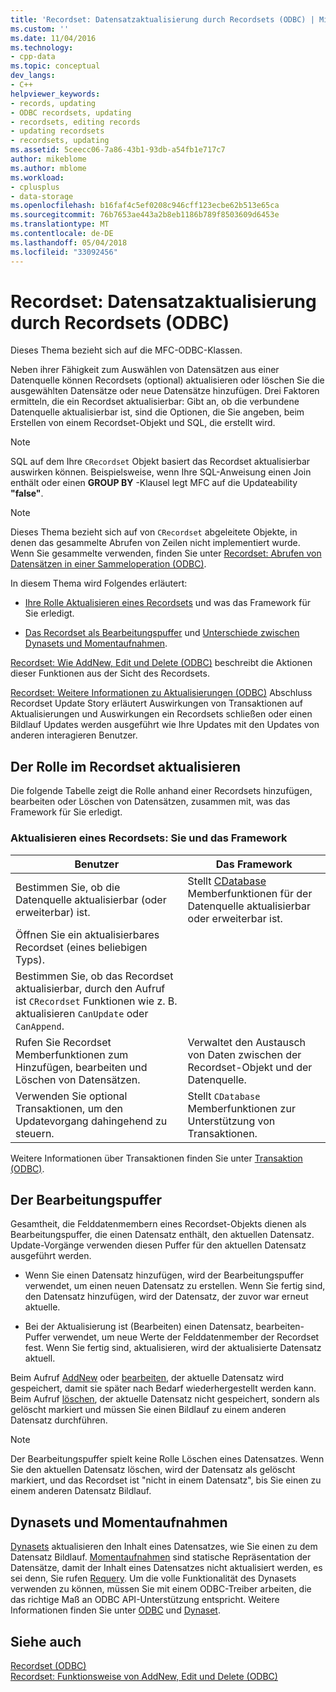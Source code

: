 ```yaml
---
title: 'Recordset: Datensatzaktualisierung durch Recordsets (ODBC) | Microsoft Docs'
ms.custom: ''
ms.date: 11/04/2016
ms.technology:
- cpp-data
ms.topic: conceptual
dev_langs:
- C++
helpviewer_keywords:
- records, updating
- ODBC recordsets, updating
- recordsets, editing records
- updating recordsets
- recordsets, updating
ms.assetid: 5ceecc06-7a86-43b1-93db-a54fb1e717c7
author: mikeblome
ms.author: mblome
ms.workload:
- cplusplus
- data-storage
ms.openlocfilehash: b16faf4c5ef0208c946cff123ecbe62b513e65ca
ms.sourcegitcommit: 76b7653ae443a2b8eb1186b789f8503609d6453e
ms.translationtype: MT
ms.contentlocale: de-DE
ms.lasthandoff: 05/04/2018
ms.locfileid: "33092456"
---
```

# <a name="recordset-how-recordsets-update-records-odbc"></a>Recordset: Datensatzaktualisierung durch Recordsets (ODBC)
Dieses Thema bezieht sich auf die MFC-ODBC-Klassen.  
  
 Neben ihrer Fähigkeit zum Auswählen von Datensätzen aus einer Datenquelle können Recordsets (optional) aktualisieren oder löschen Sie die ausgewählten Datensätze oder neue Datensätze hinzufügen. Drei Faktoren ermitteln, die ein Recordset aktualisierbar: Gibt an, ob die verbundene Datenquelle aktualisierbar ist, sind die Optionen, die Sie angeben, beim Erstellen von einem Recordset-Objekt und SQL, die erstellt wird.  
  
> [!NOTE]
>  SQL auf dem Ihre `CRecordset` Objekt basiert das Recordset aktualisierbar auswirken können. Beispielsweise, wenn Ihre SQL-Anweisung einen Join enthält oder einen **GROUP BY** -Klausel legt MFC auf die Updateability **"false"**.  
  
> [!NOTE]
>  Dieses Thema bezieht sich auf von `CRecordset` abgeleitete Objekte, in denen das gesammelte Abrufen von Zeilen nicht implementiert wurde. Wenn Sie gesammelte verwenden, finden Sie unter [Recordset: Abrufen von Datensätzen in einer Sammeloperation (ODBC)](../../data/odbc/recordset-fetching-records-in-bulk-odbc.md).  
  
 In diesem Thema wird Folgendes erläutert:  
  
-   [Ihre Rolle Aktualisieren eines Recordsets](#_core_your_role_in_recordset_updating) und was das Framework für Sie erledigt.  
  
-   [Das Recordset als Bearbeitungspuffer](#_core_the_edit_buffer) und [Unterschiede zwischen Dynasets und Momentaufnahmen](#_core_dynasets_and_snapshots).  
  
 [Recordset: Wie AddNew, Edit und Delete (ODBC)](../../data/odbc/recordset-how-addnew-edit-and-delete-work-odbc.md) beschreibt die Aktionen dieser Funktionen aus der Sicht des Recordsets.  
  
 [Recordset: Weitere Informationen zu Aktualisierungen (ODBC)](../../data/odbc/recordset-more-about-updates-odbc.md) Abschluss Recordset Update Story erläutert Auswirkungen von Transaktionen auf Aktualisierungen und Auswirkungen ein Recordsets schließen oder einen Bildlauf Updates werden ausgeführt wie Ihre Updates mit den Updates von anderen interagieren Benutzer.  
  
##  <a name="_core_your_role_in_recordset_updating"></a> Der Rolle im Recordset aktualisieren  
 Die folgende Tabelle zeigt die Rolle anhand einer Recordsets hinzufügen, bearbeiten oder Löschen von Datensätzen, zusammen mit, was das Framework für Sie erledigt.  
  
### <a name="recordset-updating-you-and-the-framework"></a>Aktualisieren eines Recordsets: Sie und das Framework  
  
|Benutzer|Das Framework|  
|---------|-------------------|  
|Bestimmen Sie, ob die Datenquelle aktualisierbar (oder erweiterbar) ist.|Stellt [CDatabase](../../mfc/reference/cdatabase-class.md) Memberfunktionen für der Datenquelle aktualisierbar oder erweiterbar ist.|  
|Öffnen Sie ein aktualisierbares Recordset (eines beliebigen Typs).||  
|Bestimmen Sie, ob das Recordset aktualisierbar, durch den Aufruf ist `CRecordset` Funktionen wie z. B. aktualisieren `CanUpdate` oder `CanAppend`.||  
|Rufen Sie Recordset Memberfunktionen zum Hinzufügen, bearbeiten und Löschen von Datensätzen.|Verwaltet den Austausch von Daten zwischen der Recordset-Objekt und der Datenquelle.|  
|Verwenden Sie optional Transaktionen, um den Updatevorgang dahingehend zu steuern.|Stellt `CDatabase` Memberfunktionen zur Unterstützung von Transaktionen.|  
  
 Weitere Informationen über Transaktionen finden Sie unter [Transaktion (ODBC)](../../data/odbc/transaction-odbc.md).  
  
##  <a name="_core_the_edit_buffer"></a> Der Bearbeitungspuffer  
 Gesamtheit, die Felddatenmembern eines Recordset-Objekts dienen als Bearbeitungspuffer, die einen Datensatz enthält, den aktuellen Datensatz. Update-Vorgänge verwenden diesen Puffer für den aktuellen Datensatz ausgeführt werden.  
  
-   Wenn Sie einen Datensatz hinzufügen, wird der Bearbeitungspuffer verwendet, um einen neuen Datensatz zu erstellen. Wenn Sie fertig sind, den Datensatz hinzufügen, wird der Datensatz, der zuvor war erneut aktuelle.  
  
-   Bei der Aktualisierung ist (Bearbeiten) einen Datensatz, bearbeiten-Puffer verwendet, um neue Werte der Felddatenmember der Recordset fest. Wenn Sie fertig sind, aktualisieren, wird der aktualisierte Datensatz aktuell.  
  
 Beim Aufruf [AddNew](../../mfc/reference/crecordset-class.md#addnew) oder [bearbeiten](../../mfc/reference/crecordset-class.md#edit), der aktuelle Datensatz wird gespeichert, damit sie später nach Bedarf wiederhergestellt werden kann. Beim Aufruf [löschen](../../mfc/reference/crecordset-class.md#delete), der aktuelle Datensatz nicht gespeichert, sondern als gelöscht markiert und müssen Sie einen Bildlauf zu einem anderen Datensatz durchführen.  
  
> [!NOTE]
>  Der Bearbeitungspuffer spielt keine Rolle Löschen eines Datensatzes. Wenn Sie den aktuellen Datensatz löschen, wird der Datensatz als gelöscht markiert, und das Recordset ist "nicht in einem Datensatz", bis Sie einen zu einem anderen Datensatz Bildlauf.  
  
##  <a name="_core_dynasets_and_snapshots"></a> Dynasets und Momentaufnahmen  
 [Dynasets](../../data/odbc/dynaset.md) aktualisieren den Inhalt eines Datensatzes, wie Sie einen zu dem Datensatz Bildlauf. [Momentaufnahmen](../../data/odbc/snapshot.md) sind statische Repräsentation der Datensätze, damit der Inhalt eines Datensatzes nicht aktualisiert werden, es sei denn, Sie rufen [Requery](../../mfc/reference/crecordset-class.md#requery). Um die volle Funktionalität des Dynasets verwenden zu können, müssen Sie mit einem ODBC-Treiber arbeiten, die das richtige Maß an ODBC API-Unterstützung entspricht. Weitere Informationen finden Sie unter [ODBC](../../data/odbc/odbc-basics.md) und [Dynaset](../../data/odbc/dynaset.md).  
  
## <a name="see-also"></a>Siehe auch  
 [Recordset (ODBC)](../../data/odbc/recordset-odbc.md)   
 [Recordset: Funktionsweise von AddNew, Edit und Delete (ODBC)](../../data/odbc/recordset-how-addnew-edit-and-delete-work-odbc.md)